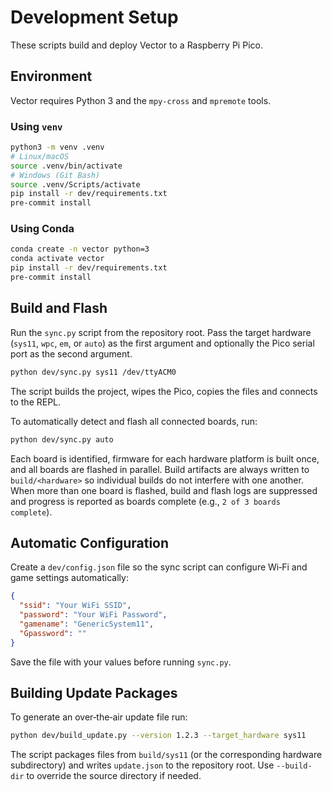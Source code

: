 # Development Setup

These scripts build and deploy Vector to a Raspberry Pi Pico.

## Environment

Vector requires Python 3 and the `mpy-cross` and `mpremote` tools.

### Using `venv`

```bash
python3 -m venv .venv
# Linux/macOS
source .venv/bin/activate
# Windows (Git Bash)
source .venv/Scripts/activate
pip install -r dev/requirements.txt
pre-commit install
```

### Using Conda

```bash
conda create -n vector python=3
conda activate vector
pip install -r dev/requirements.txt
pre-commit install
```

## Build and Flash

Run the `sync.py` script from the repository root. Pass the target hardware (`sys11`, `wpc`, `em`, or `auto`) as the first argument and optionally the Pico serial port as the second argument.

```bash
python dev/sync.py sys11 /dev/ttyACM0
```

The script builds the project, wipes the Pico, copies the files and connects to the REPL.

To automatically detect and flash all connected boards, run:

```bash
python dev/sync.py auto
```

Each board is identified, firmware for each hardware platform is built once,
and all boards are flashed in parallel. Build artifacts are always written to
`build/<hardware>` so individual builds do not interfere with one another.
When more than one board is flashed, build and flash logs are suppressed and
progress is reported as boards complete (e.g., `2 of 3 boards complete`).

## Automatic Configuration

Create a `dev/config.json` file so the sync script can configure Wi‑Fi and game settings automatically:

```json
{
  "ssid": "Your WiFi SSID",
  "password": "Your WiFi Password",
  "gamename": "GenericSystem11",
  "Gpassword": ""
}
```

Save the file with your values before running `sync.py`.

## Building Update Packages

To generate an over‑the‑air update file run:

```bash
python dev/build_update.py --version 1.2.3 --target_hardware sys11
```
The script packages files from `build/sys11` (or the corresponding hardware subdirectory)
and writes `update.json` to the repository root. Use `--build-dir` to override the
source directory if needed.
